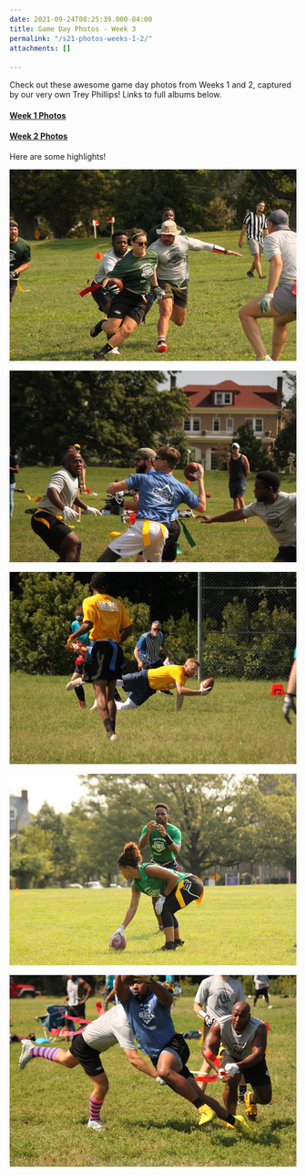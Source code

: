 ```yaml
---
date: 2021-09-24T08:25:39.000-04:00
title: Game Day Photos - Week 3
permalink: "/s21-photos-weeks-1-2/"
attachments: []

---
```

Check out these awesome game day photos from Weeks 1 and 2, captured by our very own Trey Phillips!  Links to full albums below.

#### [Week 1 Photos](https://flic.kr/s/aHsmWJ93fW)

#### [Week 2 Photos](https://flic.kr/s/aHsmWJ9npT)

Here are some highlights!

![](/img/s21_week_1-2-5.jpg)

![](/img/s21_week_1-2-2.jpg)

![](/img/s21_week_1-2-3.jpg)

![](/img/s21_week_1-2-4.jpg)

![](/img/s21_week_1-2-1.jpg)